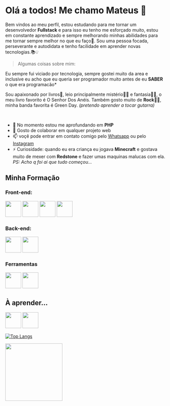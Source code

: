 # Olá a todos! Me chamo Mateus  👋

Bem vindos ao meu perfil, estou estudando para me tornar um desenvolvedor **Fullstack** e para isso eu tenho me esforçado muito, estou em constante aprendizado e sempre melhorando minhas abilidades para me tornar sempre melhor no que eu faço🧐. Sou uma pessoa focada, perseverante e autodidata e tenho facilidade em aprender novas tecnologias.📚💡

> Algumas coisas sobre mim:

Eu sempre fui viciado por tecnologia, sempre gostei muito da area e inclusive eu acho que eu queria ser programador muito antes de eu **SABER** o que era programacão*

Sou apaixonado por livros📖, leio principalmente mistério🕵️‍♂️ e fantasia🧙‍♂️, o meu livro favorito é O Senhor Dos Anéis. Também gosto muito de **Rock**🎸🤘, minha banda favorita é Green Day. *(pretendo aprender a tocar gutarra)*

</br>

<!-- 🔭 I’m currently working on ...-->
- 🌱 No momento estou me aprofundando em **PHP**
- 👯 Gosto de colaborar em qualquer projeto web 
- 📫 voçê pode entrar em contato comigo pelo [Whatsapp](https://wa.me/995742413) ou pelo [Instagram](https://www.instagram.com/mateus_rs_dev/?igshid=ZDdkNTZiNTM%3D)
- ⚡ Curiosidade: quando eu era criança eu jogava **Minecraft** e gostava muito de mexer com **Redstone** e fazer umas maquinas malucas com ela. *PS: Acho q foi ai que tudo começou...*

## Minha Formação

### Front-end:

<img src="https://cdn.jsdelivr.net/gh/devicons/devicon/icons/html5/html5-original.svg" whidth="50px" height="50px"/> <img src="https://cdn.jsdelivr.net/gh/devicons/devicon/icons/css3/css3-original.svg" whidth="50px" height="50px" /> <img src="https://cdn.jsdelivr.net/gh/devicons/devicon/icons/javascript/javascript-original.svg" whidth="50px" height="50px"  /> <img src="https://cdn.jsdelivr.net/gh/devicons/devicon/icons/bootstrap/bootstrap-original.svg"  whidth="50px" height="50px"/>
          

### Back-end:

<img src="https://cdn.jsdelivr.net/gh/devicons/devicon/icons/php/php-original.svg" whidth="50px" height="50px"/>  <img src="https://cdn.jsdelivr.net/gh/devicons/devicon/icons/apache/apache-original.svg" whidth="50px" height="50px" />


### Ferramentas

<img src="https://cdn.jsdelivr.net/gh/devicons/devicon/icons/git/git-original.svg"  whidth="50px" height="50px"/> <img src="https://cdn.jsdelivr.net/gh/devicons/devicon/icons/vscode/vscode-original.svg"  whidth="50px" height="50px" />
          
## À aprender...

<img src="https://cdn.jsdelivr.net/gh/devicons/devicon/icons/mysql/mysql-original.svg"   whidth="50px" height="50px"/> <img src="https://cdn.jsdelivr.net/gh/devicons/devicon/icons/jquery/jquery-original.svg" whidth="50px" height="50px"/>

[![Top Langs](https://github-readme-stats.vercel.app/api/top-langs/?username=MateusRSdev&layout=compact&theme=monokai)](https://github.com/anuraghazra/github-readme-stats)
          
<img height="180em" src="https://github-readme-stats.vercel.app/api?username=MateusRSdev&show_icons=true&theme=monokai&include_all_commits=true&count_private=true"/>          


          
          

